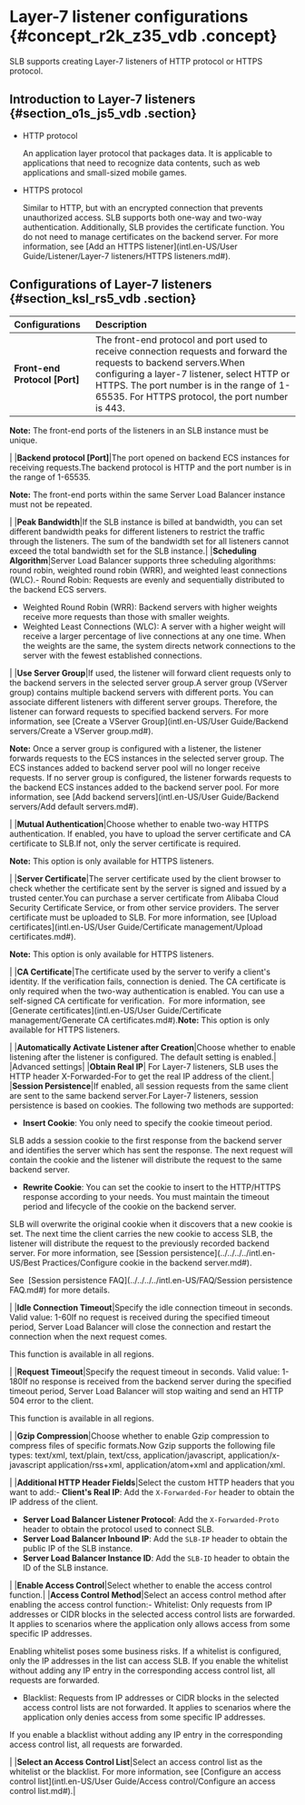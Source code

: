# Layer-7 listener configurations {#concept_r2k_z35_vdb .concept}

SLB supports creating Layer-7 listeners of HTTP protocol or HTTPS protocol.

## Introduction to Layer-7 listeners {#section_o1s_js5_vdb .section}

-   HTTP protocol

    An application layer protocol that packages data. It is applicable to applications that need to recognize data contents, such as web applications and small-sized mobile games.

-   HTTPS protocol

    Similar to HTTP, but with an encrypted connection that prevents unauthorized access. SLB supports both one-way and two-way authentication. Additionally, SLB provides the certificate function. You do not need to manage certificates on the backend server. For more information, see [Add an HTTPS listener](intl.en-US/User Guide/Listener/Layer-7 listeners/HTTPS listeners.md#).


## Configurations of Layer-7 listeners {#section_ksl_rs5_vdb .section}

|Configurations|Description|
|:-------------|:----------|
|**Front-end Protocol \[Port\]**|The front-end protocol and port used to receive connection requests and forward the requests to backend servers.When configuring a layer-7 listener, select HTTP or HTTPS. The port number is in the range of 1-65535. For HTTPS protocol, the port number is 443.

**Note:** The front-end ports of the listeners in an SLB instance must be unique.

|
|**Backend protocol \[Port\]**|The port opened on backend ECS instances for receiving requests.The backend protocol is HTTP and the port number is in the range of 1-65535.

**Note:** The front-end ports within the same Server Load Balancer instance must not be repeated.

|
|**Peak Bandwidth**|If the SLB instance is billed at bandwidth, you can set different bandwidth peaks for different listeners to restrict the traffic through the listeners. The sum of the bandwidth set for all listeners cannot exceed the total bandwidth set for the SLB instance.|
|**Scheduling Algorithm**|Server Load Balancer supports three scheduling algorithms: round robin, weighted round robin \(WRR\), and weighted least connections \(WLC\).-   Round Robin: Requests are evenly and sequentially distributed to the backend ECS servers.
-   Weighted Round Robin \(WRR\): Backend servers with higher weights receive more requests than those with smaller weights.
-   Weighted Least Connections \(WLC\): A server with a higher weight will receive a larger percentage of live connections at any one time. When the weights are the same, the system directs network connections to the server with the fewest established connections.

|
|**Use Server Group**|If used, the listener will forward client requests only to the backend servers in the selected server group.A server group \(VServer group\) contains multiple backend servers with different ports. You can associate different listeners with different server groups. Therefore, the listener can forward requests to specified backend servers. For more information, see [Create a VServer Group](intl.en-US/User Guide/Backend servers/Create a VServer group.md#).

**Note:** Once a server group is configured with a listener, the listener forwards requests to the ECS instances in the selected server group. The ECS instances added to backend server pool will no longer receive requests. If no server group is configured, the listener forwards requests to the backend ECS instances added to the backend server pool. For more information, see [Add backend servers](intl.en-US/User Guide/Backend servers/Add default servers.md#).

|
|**Mutual Authentication**|Choose whether to enable two-way HTTPS authentication. If enabled, you have to upload the server certificate and CA certificate to SLB.If not, only the server certificate is required.

**Note:** This option is only available for HTTPS listeners.

|
|**Server Certificate**|The server certificate used by the client browser to check whether the certificate sent by the server is signed and issued by a trusted center.You can purchase a server certificate from Alibaba Cloud Security Certificate Service, or from other service providers. The server certificate must be uploaded to SLB. For more information, see [Upload certificates](intl.en-US/User Guide/Certificate management/Upload certificates.md#).

**Note:** This option is only available for HTTPS listeners.

|
|**CA Certificate**|The certificate used by the server to verify a client's identity. If the verification fails, connection is denied. The CA certificate is only required when the two-way authentication is enabled. You can use a self-signed CA certificate for verification.  For more information, see [Generate certificates](intl.en-US/User Guide/Certificate management/Generate CA certificates.md#).**Note:** This option is only available for HTTPS listeners.

|
|**Automatically Activate Listener after Creation**|Choose whether to enable listening after the listener is configured. The default setting is enabled.|
|Advanced settings|
|**Obtain Real IP**| For Layer-7 listeners, SLB uses the HTTP header X-Forwarded-For to get the real IP address of the client.|
|**Session Persistence**|If enabled, all session requests from the same client are sent to the same backend server.For Layer-7 listeners, session persistence is based on cookies. The following two methods are supported:

-   **Insert Cookie**: You only need to specify the cookie timeout period.

SLB adds a session cookie to the first response from the backend server and identifies the server which has sent the response. The next request will contain the cookie and the listener will distribute the request to the same backend server.

-   **Rewrite Cookie**: You can set the cookie to insert to the HTTP/HTTPS response according to your needs. You must maintain the timeout period and lifecycle of the cookie on the backend server.

SLB will overwrite the original cookie when it discovers that a new cookie is set. The next time the client carries the new cookie to access SLB, the listener will distribute the request to the previously recorded backend server. For more information, see [Session persistence](../../../../intl.en-US/Best Practices/Configure cookie in the backend server.md#).


See  [Session persistence FAQ](../../../../intl.en-US/FAQ/Session persistence FAQ.md#) for more details.

|
|**Idle Connection Timeout**|Specify the idle connection timeout in seconds. Valid value: 1-60If no request is received during the specified timeout period, Server Load Balancer will close the connection and restart the connection when the next request comes.

This function is available in all regions.

|
|**Request Timeout**|Specify the request timeout in seconds. Valid value: 1-180If no response is received from the backend server during the specified timeout period, Server Load Balancer will stop waiting and send an HTTP 504 error to the client.

This function is available in all regions.

|
|**Gzip Compression**|Choose whether to enable Gzip compression to compress files of specific formats.Now Gzip supports the following file types: text/xml, text/plain, text/css, application/javascript, application/x-javascript application/rss+xml, application/atom+xml and application/xml.

|
|**Additional HTTP Header Fields**|Select the custom HTTP headers that you want to add:-   **Client's Real IP**: Add the `X-Forwarded-For` header to obtain the IP address of the client.
-   **Server Load Balancer Listener Protocol**: Add the `X-Forwarded-Proto` header to obtain the protocol used to connect SLB.
-   **Server Load Balancer Inbound IP**: Add the `SLB-IP` header to obtain the public IP of the SLB instance.
-   **Server Load Balancer Instance ID**: Add the `SLB-ID` header to obtain the ID of the SLB instance.

|
|**Enable Access Control**|Select whether to enable the access control function.|
|**Access Control Method**|Select an access control method after enabling the access control function:-   Whitelist: Only requests from IP addresses or CIDR blocks in the selected access control lists are forwarded. It applies to scenarios where the application only allows access from some specific IP addresses.

Enabling whitelist poses some business risks. If a whitelist is configured, only the IP addresses in the list can access SLB. If you enable the whitelist without adding any IP entry in the corresponding access control list, all requests are forwarded.

-   Blacklist: Requests from IP addresses or CIDR blocks in the selected access control lists are not forwarded. It applies to scenarios where the application only denies access from some specific IP addresses.

If you enable a blacklist without adding any IP entry in the corresponding access control list, all requests are forwarded.


|
|**Select an Access Control List**|Select an access control list as the whitelist or the blacklist. For more information, see [Configure an access control list](intl.en-US/User Guide/Access control/Configure an access control list.md#).|

